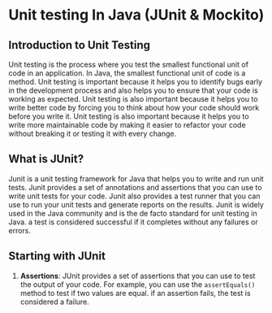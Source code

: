 # Unit testing In Java (JUnit & Mockito)
## Introduction to Unit Testing
Unit testing is the process where you test the smallest functional unit of code in an application. In Java, the smallest functional unit of code is a method. 
Unit testing is important because it helps you to identify bugs early in the development process and also helps you to ensure that your code is working as expected.
Unit testing is also important because it helps you to write better code by forcing you to think about how your code should work before you write it.
Unit testing is also important because it helps you to write more maintainable code by making it easier to refactor your code without breaking it or testing it with every change.

## What is JUnit?
Junit is a unit testing framework for Java that helps you to write and run unit tests.
Junit provides a set of annotations and assertions that you can use to write unit tests for your code.
Junit also provides a test runner that you can use to run your unit tests and generate reports on the results.
Junit is widely used in the Java community and is the de facto standard for unit testing in Java.
a test is considered successful if it completes without any failures or errors.

## Starting with JUnit
1. **Assertions**: JUnit provides a set of assertions that you can use to test the output of your code. 
    For example, you can use the `assertEquals()` method to test if two values are equal. if an assertion fails, the test is considered a failure.
